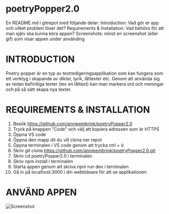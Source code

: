# poetryPopper2.0

En README.md i gitrepot med följande delar:
Introduction: Vad gör er app och vilket problem löser det?
Requirements & Installation: Vad behövs för att man själv ska kunna köra appen?
Screenshots: minst en screenshot (eller gif) som visar appen under använding

# INTRODUCTION
Poetry popper är en typ av textredigeringsapplikation som kan fungera som ett verktyg i skapande av dikter, lyrik, låttexter etc. Genom att använda sig av redan befintliga texter (tex en låttext) kan man markera ord och meningar och på så sätt skapa nya texter. 

# REQUIREMENTS & INSTALLATION
1. Besök https://github.com/annieembrink/poetryPopper2.0
2. Tryck på knappen "Code" och välj att kopiera adressen som är HTTPS
3. Öppna VS code
4. Öppna den mapp dit du vill clona ner repot
5. Öppna terminalen i VS code genom att trycka ctrl + ö
6. Skriv git clone https://github.com/annieembrink/poetryPopper2.0.git
7. Skriv cd poetryPopper2.0 i terminalen
8. Skriv npm install i terminalen
9. Starta appen genom att skriva npm run dev i terminalen
10. Gå in på localhost:3000 i din webbläsare för att se applikationen

# ANVÄND APPEN
![Screenshot](bild1.png)